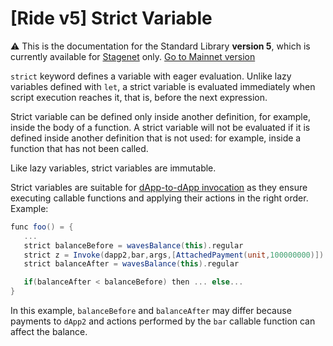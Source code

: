 # [Ride v5] Strict Variable

:warning: This is the documentation for the Standard Library **version 5**, which is currently available for [Stagenet](/en/blockchain/blockchain-network/) only. [Go to Mainnet version](/en/ride/variables/)

`strict` keyword defines a variable with eager evaluation. Unlike lazy variables defined with `let`, a strict variable is evaluated immediately when script execution reaches it, that is, before the next expression.

Strict variable can be defined only inside another definition, for example, inside the body of a function. A strict variable will not be evaluated if it is defined inside another definition that is not used: for example, inside a function that has not been called.

Like lazy variables, strict variables are immutable.

Strict variables are suitable for [dApp-to-dApp invocation](/en/ride/advanced/dapp-to-dapp) as they ensure executing callable functions and applying their actions in the right order. Example:

```scala
func foo() = {
   ...
   strict balanceBefore = wavesBalance(this).regular
   strict z = Invoke(dapp2,bar,args,[AttachedPayment(unit,100000000)])
   strict balanceAfter = wavesBalance(this).regular

   if(balanceAfter < balanceBefore) then ... else...
}
```

In this example, `balanceBefore` and `balanceAfter` may differ because payments to `dApp2` and actions performed by the `bar` callable function can affect the balance.
